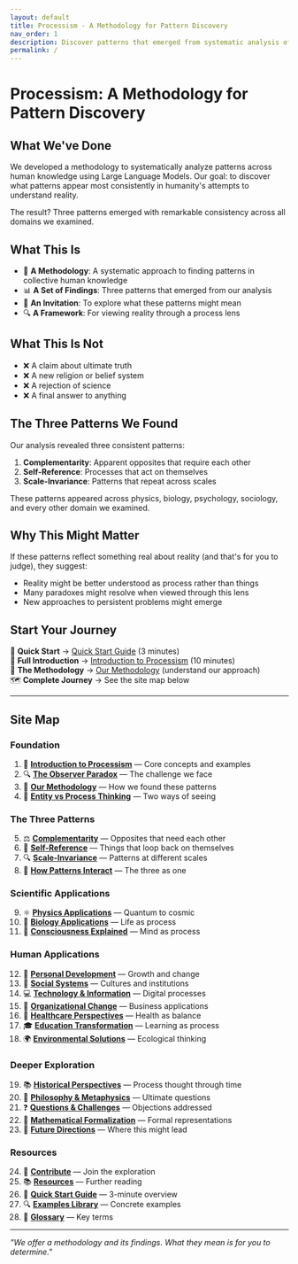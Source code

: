```yaml
---
layout: default
title: Processism - A Methodology for Pattern Discovery
nav_order: 1
description: Discover patterns that emerged from systematic analysis of human knowledge
permalink: /
---
```


# Processism: A Methodology for Pattern Discovery

## What We've Done

We developed a methodology to systematically analyze patterns across human knowledge using Large Language Models. Our goal: to discover what patterns appear most consistently in humanity's attempts to understand reality.

The result? Three patterns emerged with remarkable consistency across all domains we examined.

## What This Is

- 🔬 **A Methodology**: A systematic approach to finding patterns in collective human knowledge
- 📊 **A Set of Findings**: Three patterns that emerged from our analysis
- 🎯 **An Invitation**: To explore what these patterns might mean
- 🔍 **A Framework**: For viewing reality through a process lens

## What This Is Not

- ❌ A claim about ultimate truth
- ❌ A new religion or belief system
- ❌ A rejection of science
- ❌ A final answer to anything

## The Three Patterns We Found

Our analysis revealed three consistent patterns:

1. **Complementarity**: Apparent opposites that require each other
2. **Self-Reference**: Processes that act on themselves
3. **Scale-Invariance**: Patterns that repeat across scales

These patterns appeared across physics, biology, psychology, sociology, and every other domain we examined.

## Why This Might Matter

If these patterns reflect something real about reality (and that's for you to judge), they suggest:
- Reality might be better understood as process rather than things
- Many paradoxes might resolve when viewed through this lens
- New approaches to persistent problems might emerge

## Start Your Journey

<div class="quick-nav">

🚀 **Quick Start** → [Quick Start Guide](quick-start-guide) (3 minutes)  
📖 **Full Introduction** → [Introduction to Processism](introduction-to-processism) (10 minutes)  
🔬 **The Methodology** → [Our Methodology](methodology) (understand our approach)  
🗺️ **Complete Journey** → See the site map below

</div>

---

## Site Map

### Foundation
1. 📖 **[Introduction to Processism](introduction-to-processism)** — Core concepts and examples
2. 🔍 **[The Observer Paradox](observer-paradox)** — The challenge we face
3. 🔬 **[Our Methodology](methodology)** — How we found these patterns
4. 🤔 **[Entity vs Process Thinking](entity-vs-process)** — Two ways of seeing

### The Three Patterns
5. ⚖️ **[Complementarity](complementarity)** — Opposites that need each other
6. 🔄 **[Self-Reference](self-reference)** — Things that loop back on themselves
7. 🔍 **[Scale-Invariance](scale-invariance)** — Patterns at different scales
8. 🔗 **[How Patterns Interact](patterns-interact)** — The three as one

### Scientific Applications
9. ⚛️ **[Physics Applications](physics-applications)** — Quantum to cosmic
10. 🧬 **[Biology Applications](biology-applications)** — Life as process
11. 🧠 **[Consciousness Explained](consciousness-explained)** — Mind as process

### Human Applications
12. 🌱 **[Personal Development](personal-development)** — Growth and change
13. 👥 **[Social Systems](social-systems)** — Cultures and institutions
14. 💻 **[Technology & Information](technology-information)** — Digital processes
15. 🏢 **[Organizational Change](organizational-change)** — Business applications
16. 🏥 **[Healthcare Perspectives](healthcare-perspectives)** — Health as balance
17. 🎓 **[Education Transformation](education-transformation)** — Learning as process
18. 🌍 **[Environmental Solutions](environmental-solutions)** — Ecological thinking

### Deeper Exploration
19. 📚 **[Historical Perspectives](historical-perspectives)** — Process thought through time
20. 🤔 **[Philosophy & Metaphysics](philosophy-metaphysics)** — Ultimate questions
21. ❓ **[Questions & Challenges](questions-challenges)** — Objections addressed
22. 🔢 **[Mathematical Formalization](mathematical-formalization)** — Formal representations
23. 🔮 **[Future Directions](future-directions)** — Where this might lead

### Resources
24. 🤝 **[Contribute](contribute)** — Join the exploration
25. 📚 **[Resources](resources)** — Further reading
26. 🚀 **[Quick Start Guide](quick-start-guide)** — 3-minute overview
27. 🔍 **[Examples Library](examples-library)** — Concrete examples
28. 📝 **[Glossary](glossary)** — Key terms

---

*"We offer a methodology and its findings. What they mean is for you to determine."*